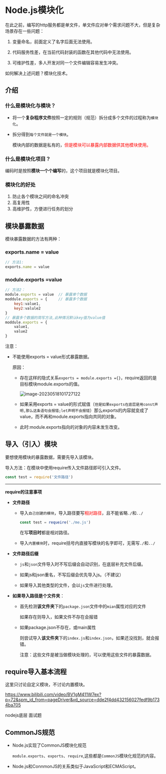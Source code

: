 # Node.js模块化

在此之前，编写的http服务都是单文件，单文件应对单个需求问题不大，但是复杂场景存在一些问题：

1. 变量命名，前面定义了名字后面无法使用。

2. 代码服务性差，在当前代码封装的函数在其他代码中无法使用。

3. 可维护性差，多人开发对同一个文件编辑容易发生冲突。

如何解决上述问题？模块化技术。

## 介绍

### 什么是模块化与模块？

- 将一个**复杂程序文件**按照一定的规则（规范）拆分成多个文件的过程称为`模块化`。

- 拆分得到`每个文件就是一个模块`。

  模块内部的数据是私有的，<font color=red>但是模块可以暴露内部数据供其他模块使用。</font>

### 什么是模块化项目？

编码时是按照**模块一个个编写**的，这个项目就是模块化项目。

### 模块化的好处

1. 防止各个模块之间的命名冲突
2. 高复用性
3. 高维护性，方便进行任务的划分

## 模块暴露数据

模块暴露数据的方法有两种：

### **exports.name = value**

```javascript
// 方法1:
exports.name = value
```

### **module.exports =value**

```javascript
// 方法2：
module.exports = value  // 暴露单个数据
moddule.exports = {     // 暴露多个数据
    key1:value1,
    key2:valule2
}
// 暴露多个数据的简写方法,此种情况默认key值为value值
moddule.exports = {
    value1,  
    value2
}
```

注意：

- 不能使用exports = value形式暴露数据。

  原因：

  - 存在这样的隐式关系`exports = module.exports ={}`，require返回的是目标模块module.exports的值。

    ![image-20230518101727122](image-20230518101727122.png)

  - 如果采用exports = value的形式赋值（`但是如果exports在底层是用const声明,那么这条语句会报错;let声明不会报错`）那么exports的内容就变成了value，而不再和module.exports指向共同的对象。
  - 此时:module.exports指向的对象的内容未发生改变。

## 导入（引入）模块

要想使用模块的暴露数据，需要先导入该模块。

导入方法：在模块中使用require传入文件路径即可引入文件。

```javascript
const test = require('文件路径')
```

---

**require的注意事项**

- **文件路径**

  - 导入`自己创建的模块`，导入路径要写<font color=red>相对路径</font>，且不能省略`./`和`../`

    ```javascript
    const test = requeire('./me.js')
    ```

    在写**项目时**都是相对路径。

  - 导入`内置模块`时，require括号内直接写模块的名字即可，无需写`./`和`../`

- **文件路径后缀**

  - `js`和`json`文件导入时不写后缀会自动识别，在底层补充文件后缀。

  - 如果js和json重名，不写后缀会优先导入js。（不建议）

  - 如果导入其他类型的文件，会以`js`文件进行处理。

- **如果导入路径是个文件夹**：

  - 首先检测**该文件夹**下的`package.json`文件中的`mian`属性对应的文件

    如果存在则导入，如果文件不存在会报错

  - 如果package.json不存在，或main属性

    则尝试导入**该文件夹**下的`index.js`和`index.json`，如果还没找到，就会报错。

    注意：这些文件是被当做模块处理的，可以使用这些文件的暴露数据。

## require导入基本流程

这里只讨论自定义模块，不讨论内置模块。

https://www.bilibili.com/video/BV1gM411W7ex?p=72&spm_id_from=pageDriver&vd_source=dde2f4dd432156027fedf9b1734ba705 

nodejs底层 面试题

## CommonJS规范

- Node.js实现了CommonJS模块化规范

  `module.exports`、`exports`、`require`,这些都是`CommonJS`模块化规范的内容。

- Node.js和ConnmonJS的关系类似于JavaScript和ECMAScript。















